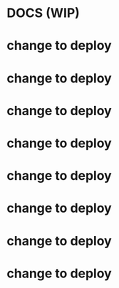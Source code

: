 # DOCS (WIP)
# change to deploy
# change to deploy
# change to deploy
# change to deploy
# change to deploy
# change to deploy
# change to deploy
# change to deploy
